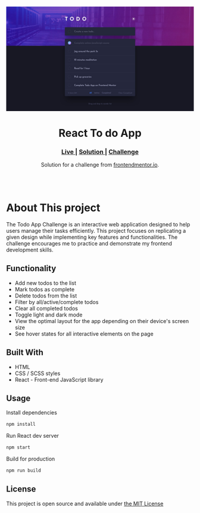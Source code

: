 ![](./src/assets/design/desktop-design-dark.jpg)

<h1 align="center">React To do App</h1>

<div align="center">
  <h3>
    <a href="https://todo-list-react-five-eta.vercel.app/" color="white">
      Live
    </a>
    <span> | </span>
    <a href="#">
      Solution
    </a>
   <span> | </span>
    <a href="https://www.frontendmentor.io/challenges/todo-app-Su1_KokOW" >
      Challenge
    </a>
  </h3>
</div>
<div align="center">
   Solution for a challenge from  <a href="https://www.frontendmentor.io/" target="_blank">frontendmentor.io</a>.
</div>
<br>
<br>
<br>

# About This project

The Todo App Challenge is an interactive web application designed to help users manage their tasks efficiently. This project focuses on replicating a given design while implementing key features and functionalities. The challenge encourages me to practice and demonstrate my frontend development skills.

## Functionality

- Add new todos to the list
- Mark todos as complete
- Delete todos from the list
- Filter by all/active/complete todos
- Clear all completed todos
- Toggle light and dark mode
- View the optimal layout for the app depending on their device's screen size
- See hover states for all interactive elements on the page

## Built With

- HTML
- CSS / SCSS styles
- React - Front-end JavaScript library

## Usage

Install dependencies

```bash
npm install
```

Run React dev server

```bash
npm start
```

Build for production

```bash
npm run build
```

## License

This project is open source and available under [the MIT License](https://opensource.org/licenses/MIT)
